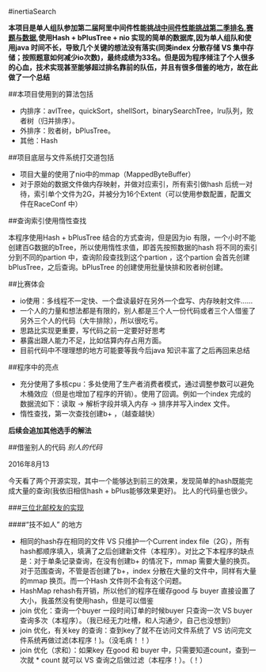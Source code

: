 #inertiaSearch

**本项目是单人组队参加第二届阿里中间件性能挑战[中间件性能挑战第二季排名](https://tianchi.shuju.aliyun.com/programming/rankingList.htm?spm=0.0.0.0.rzkb9w&raceId=231533),[赛题与数据](https://tianchi.shuju.aliyun.com/programming/information.htm?spm=0.0.0.0.cclfbM&raceId=231533),使用Hash + bPlusTree + nio 实现的简单的数据库,因为单人组队和使用java
时间不长，导致几个关键的想法没有落实(同类index 分散存储 VS 集中存储；按照题意如何减少io次数)，最终成绩为33名。但是因为程序倾注了个人很多的心血，技术实现甚至能够超过排名靠前的队伍，并且有很多借鉴的地方，故在此做了一个总结**

##本项目使用到的算法包括

* 内排序：avlTree，quickSort，shellSort，binarySearchTree，lru队列，败者树（归并排序）。
* 外排序：败者树，bPlusTree。
* 其他：Hash

##项目底层与文件系统打交道包括

* 项目大量的使用了nio中的mmap（MappedByteBuffer）
* 对于原始的数据文件做内存映射，并做对应索引，所有索引做hash 后统一对待，索引单个文件为2G，并被分为16个Extent（可以使用参数配置，配置文件在RaceConf 中）

##查询索引使用惰性查找

本程序使用Hash + bPlusTree 结合的方式查询，但是因为io 有限，一个小时不能创建百G数据的bTree，所以使用惰性求值，即首先按照数据的hash 将不同的索引分到不同的partion 中，查询阶段查找到这个partion ，这个partion 会首先创建bPlusTree，之后查询。bPlusTree 的创建使用批量快排和败者树创建。

##比赛体会  

* io使用：多线程不一定快、一个盘读最好在另外一个盘写、内存映射文件......
* 一个人的力量和想法都是有限的，别人都是三个人一份代码或者三个人借鉴了另外三个人的代码（大牛排除），所以很吃亏。
* 思路比实现更重要，写代码之前一定要好好思考
* 暴露出跟人能力不足，比如估算内存占用方面。
* 目前代码中不理理想的地方可能要等我今后java 知识丰富了之后再回来总结

##程序中的亮点

* 充分使用了多核cpu：多处使用了生产者消费者模式，通过调整参数可以避免木桶效应（但是也增加了程序的开销）。使用了回调。例如一个index 完成的数据流如下：读取 -> 解析字段并填入内存 -> 排序并写入index 文件。
* 惰性查找，第一次查找创建b+ ，（越查越快）

**后续会追加其他选手的解法**

##借鉴别人的代码
*别人的代码*  

2016年8月13

今天看了两个开源实现，其中一个能够达到前三的效果，发现简单的hash既能完成大量的查询(我依旧相信hash + bPlus能够效果更好)。 比人的代码量也很少。

###[三位北邮校友的实现](https://github.com/immortalCockroach/alibabaMiddlewareRace-s2)

####“技不如人” 的地方

* 相同的hash存在相同的文件 VS 只维护一个Current index file（2G），所有hash都顺序填入，填满了之后创建新文件（本程序）。对比之下本程序的缺点是：对于单条记录查询，在没有创建b+ 的情况下，mmap 需要大量的换页。对于范围查询，不管是否创建了b+，index 分散在大量的文件中，同样有大量的mmap 换页。而一个Hash 文件则不会有这个问题。
* HashMap rehash有开销，所以他们的程序在缓存good 与 buyer 直接设置了大小，我虽然没有使用hash，但是可以借鉴
* join 优化：查询一个buyer 一段时间订单的时候buyer 只查询一次 VS buyer 查询多次（本程序）。（我已经无力吐槽，和人沟通少，自己也没想到）
* join 优化，有关key 的查询：查到key了就不在访问文件系统了 VS 访问完文件系统再做过滤(本程序！)。（没毛病！！）
* join 优化（求和）：如果key 在good 和 buyer 中，只需要知道count，查到一次就 * count 就可以 VS 查询之后做过滤（本程序！）。（！）

